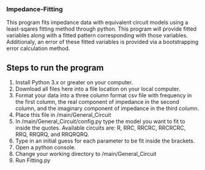 ### Impedance-Fitting ###
This program fits impedance data with equivalent circuit models using a least-sqares fitting method through python. This program will provide fitted variables along with a fitted pattern corresponding with those variables. Additionaly, an error of these fitted variables is provided via a bootstrapping error calculation method.

## Steps to run the program ##
1. Install Python 3.x or greater on your computer. 
1. Download all files here into a file location on your local computer.
1. Format your data into a three column format csv file with frequency in the first column, the real component of impedance in the second column, and the imaginary component of impedance in the third column.
1. Place this file in /main/General_Circuit
1. In /main/General_Circuit/config.py type the model you want to fit to inside the quotes. Available circuits are: R, RRC, RRCRC, RRCRCRC, RRQ, RRQRQ, and RRQRQRQ.
1. Type in an initial guess for each parameter to be fit inside the brackets.
1. Open a python console.
1. Change your working directory to /main/General_Circuit
1. Run Fitting.py


